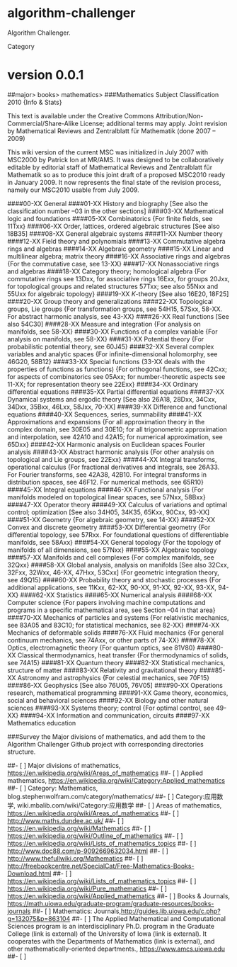 # algorithm-challenger
Algorithm Challenger.

Category

# version 0.0.1
##major> books> mathematics>
###Mathematics Subject Classification 2010 {Info & Stats}

This text is available under the Creative Commons Attribution/Non-Commercial/Share-Alike License; additional terms may apply.
Joint revision by Mathematical Reviews and Zentralblatt für Mathematik (done 2007 – 2009)

This wiki version of the current MSC was initialized in July 2007 with MSC2000 by Patrick Ion at MR/AMS. It was designed to be collaboratively editable by editorial staff of Mathematical Reviews and Zentralblatt für Mathematik so as to produce this joint draft of a proposed MSC2010 ready in January 2009. It now represents the final state of the revision process, namely our MSC2010 usable from July 2009.

####00-XX General
####01-XX History and biography [See also the classification number –03 in the other sections]
####03-XX Mathematical logic and foundations
####05-XX Combinatorics {For finite fields, see 11Txx}
####06-XX Order, lattices, ordered algebraic structures [See also 18B35]
####08-XX General algebraic systems
####11-XX Number theory
####12-XX Field theory and polynomials
####13-XX Commutative algebra rings and algebras
####14-XX Algebraic geometry
####15-XX Linear and multilinear algebra; matrix theory
####16-XX Associative rings and algebras {For the commutative case, see 13-XX}
####17-XX Nonassociative rings and algebras
####18-XX Category theory; homological algebra {For commutative rings see 13Dxx, for associative rings 16Exx, for groups 20Jxx, for topological groups and related structures 57Txx; see also 55Nxx and 55Uxx for algebraic topology}
####19-XX $K$-theory [See also 16E20, 18F25]
####20-XX Group theory and generalizations
####22-XX Topological groups, Lie groups {For transformation groups, see 54H15, 57Sxx, 58-XX. For abstract harmonic analysis, see 43-XX}
####26-XX Real functions [See also 54C30]
####28-XX Measure and integration {For analysis on manifolds, see 58-XX}
####30-XX Functions of a complex variable {For analysis on manifolds, see 58-XX}
####31-XX Potential theory {For probabilistic potential theory, see 60J45}
####32-XX Several complex variables and analytic spaces {For infinite-dimensional holomorphy, see 46G20, 58B12}
####33-XX Special functions (33-XX deals with the properties of functions as functions) {For orthogonal functions, see 42Cxx; for aspects of combinatorics see 05Axx; for number-theoretic aspects see 11-XX; for representation theory see 22Exx}
####34-XX Ordinary differential equations
####35-XX Partial differential equations
####37-XX Dynamical systems and ergodic theory [See also 26A18, 28Dxx, 34Cxx, 34Dxx, 35Bxx, 46Lxx, 58Jxx, 70-XX]
####39-XX Difference and functional equations
####40-XX Sequences, series, summability
####41-XX Approximations and expansions {For all approximation theory in the complex domain, see 30E05 and 30E10; for all trigonometric approximation and interpolation, see 42A10 and 42A15; for numerical approximation, see 65Dxx}
####42-XX Harmonic analysis on Euclidean spaces Fourier analysis
####43-XX Abstract harmonic analysis {For other analysis on topological and Lie groups, see 22Exx}
####44-XX Integral transforms, operational calculus {For fractional derivatives and integrals, see 26A33. For Fourier transforms, see 42A38, 42B10. For integral transforms in distribution spaces, see 46F12. For numerical methods, see 65R10}
####45-XX Integral equations
####46-XX Functional analysis {For manifolds modeled on topological linear spaces, see 57Nxx, 58Bxx}
####47-XX Operator theory
####49-XX Calculus of variations and optimal control; optimization [See also 34H05, 34K35, 65Kxx, 90Cxx, 93-XX]
####51-XX Geometry {For algebraic geometry, see 14-XX}
####52-XX Convex and discrete geometry
####53-XX Differential geometry {For differential topology, see 57Rxx. For foundational questions of differentiable manifolds, see 58Axx}
####54-XX General topology {For the topology of manifolds of all dimensions, see 57Nxx}
####55-XX Algebraic topology
####57-XX Manifolds and cell complexes {For complex manifolds, see 32Qxx}
####58-XX Global analysis, analysis on manifolds [See also 32Cxx, 32Fxx, 32Wxx, 46-XX, 47Hxx, 53Cxx] {For geometric integration theory, see 49Q15}
####60-XX Probability theory and stochastic processes {For additional applications, see 11Kxx, 62-XX, 90-XX, 91-XX, 92-XX, 93-XX, 94-XX}
####62-XX Statistics
####65-XX Numerical analysis
####68-XX Computer science {For papers involving machine computations and programs in a specific mathematical area, see Section –04 in that area}
####70-XX Mechanics of particles and systems {For relativistic mechanics, see 83A05 and 83C10; for statistical mechanics, see 82-XX}
####74-XX Mechanics of deformable solids
####76-XX Fluid mechanics {For general continuum mechanics, see 74Axx, or other parts of 74-XX}
####78-XX Optics, electromagnetic theory {For quantum optics, see 81V80}
####80-XX Classical thermodynamics, heat transfer {For thermodynamics of solids, see 74A15}
####81-XX Quantum theory
####82-XX Statistical mechanics, structure of matter
####83-XX Relativity and gravitational theory
####85-XX Astronomy and astrophysics {For celestial mechanics, see 70F15}
####86-XX Geophysics [See also 76U05, 76V05]
####90-XX Operations research, mathematical programming
####91-XX Game theory, economics, social and behavioral sciences
####92-XX Biology and other natural sciences
####93-XX Systems theory; control {For optimal control, see 49-XX}
####94-XX Information and communication, circuits
####97-XX Mathematics education



###Survey the Major divisions of mathematics, and add them to the Algorithm Challenger Github project with corresponding directories structure.

##- [ ] Major divisions of mathematics, https://en.wikipedia.org/wiki/Areas_of_mathematics
##- [ ] Applied mathematics, https://en.wikipedia.org/wiki/Category:Applied_mathematics
##- [ ] Category: Mathematics, blog.stephenwolfram.com/category/mathematics/
##- [ ] Category:应用数学, wiki.mbalib.com/wiki/Category:应用数学
##- [ ] Areas of mathematics, https://en.wikipedia.org/wiki/Areas_of_mathematics
##- [ ] http://www.maths.dundee.ac.uk/
##- [ ] https://en.wikipedia.org/wiki/Mathematics
##- [ ] https://en.wikipedia.org/wiki/Outline_of_mathematics
##- [ ] https://en.wikipedia.org/wiki/Lists_of_mathematics_topics
##- [ ] http://www.doc88.com/p-9092669632034.html
##- [ ] http://www.thefullwiki.org/Mathematics
##- [ ] http://freebookcentre.net/SpecialCat/Free-Mathematics-Books-Download.html
##- [ ] https://en.wikipedia.org/wiki/Lists_of_mathematics_topics
##- [ ] https://en.wikipedia.org/wiki/Pure_mathematics
##- [ ] https://en.wikipedia.org/wiki/Applied_mathematics
##- [ ] Books & Journals, https://math.uiowa.edu/graduate-program/graduate-resources/books-journals
##- [ ] Mathematics: Journals,http://guides.lib.uiowa.edu/c.php?g=132075&p=863104
##- [ ] The Applied Mathematical and Computational Sciences program is an interdisciplinary Ph.D. program in the Graduate College (link is external) of the University of Iowa (link is external). It cooperates with the Departments of Mathematics (link is external), and other mathematically-oriented departments., https://www.amcs.uiowa.edu
##- [ ]

